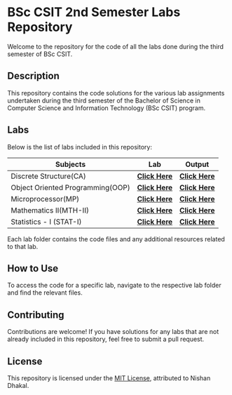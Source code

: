 # BSc CSIT 2nd Semester Labs Repository

Welcome to the repository for the code of all the labs done during the third semester of BSc CSIT.

## Description

This repository contains the code solutions for the various lab assignments undertaken during the third semester of the Bachelor of Science in Computer Science and Information Technology (BSc CSIT) program.

## Labs

Below is the list of labs included in this repository:

| Subjects               | Lab                                                                 | Output                                                                                                                                               |
|------------------------|---------------------------------------------------------------------|------------------------------------------------------------------------------------------------------------------------------------------------------|
| Discrete Structure(CA)  | **[Click Here](DS)**                                     | **[Click Here ](CA)**                                                                                                                      |
| Object Oriented Programming(OOP)      | **[Click Here](https://github.com/nishan023/3rd-sem/tree/master/NM)**| **[Click Here ](https://drive.google.com/drive/folders/162de5WzZ9xfhe1dSFWvfGn8YUqElbtHp?usp=sharing)**                              |
| Microprocessor(MP)     | **[Click Here](https://github.com/nishan023/3rd-sem/tree/master/CG)**                                         | **[Click Here ](https://drive.google.com/drive/folders/1o-8iP_xRatNx1UgJWnwl-DzK0mXgmZcA?usp=sharing)**                                                                                                                       |
| Mathematics II(MTH-II) | **[Click Here](https://github.com/nishan023/3rd-sem/tree/master/DSA)**                          | **[Click Here](https://drive.google.com/drive/folders/1obwIVXNBBppQDXwwXUJ5l5SxjP-D3NGS?usp=sharing)**                                                                                                                      |
| Statistics - I (STAT-I)      | **[Click Here](Statistics-II)**                               | **[Click Here](https://drive.google.com/drive/folders/1AwhaBz7afj7Jju-VNbQKlic7irTp7Rfj?usp=sharing)**                                                                                                    |

Each lab folder contains the code files and any additional resources related to that lab.


## How to Use

To access the code for a specific lab, navigate to the respective lab folder and find the relevant files.

## Contributing

Contributions are welcome! If you have solutions for any labs that are not already included in this repository, feel free to submit a pull request.

## License

This repository is licensed under the [MIT License](https://github.com/nishan023/3rd-sem/blob/master/LICENSE), attributed to Nishan Dhakal.
